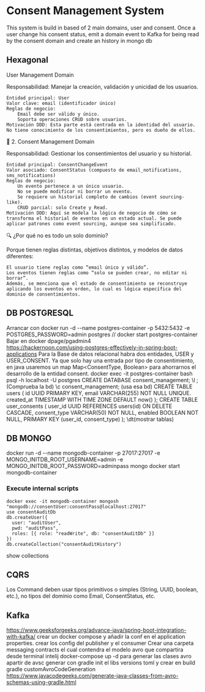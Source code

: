 #  Consent Management System
This system is build in based of 2 main domains, user and consent. Once a user change his consent
status, emit a domain event to Kafka for being read by the consent domain and create an history in mongo db 

## Hexagonal
User Management Domain

Responsabilidad: Manejar la creación, validación y unicidad de los usuarios.

    Entidad principal: User
    Valor clave: email (identificador único)
    Reglas de negocio:
        Email debe ser válido y único.
        Soporta operaciones CRUD sobre usuarios.
    Motivación DDD: Esta parte está centrada en la identidad del usuario. No tiene conocimiento de los consentimientos, pero es dueño de ellos.

🧩 2. Consent Management Domain

Responsabilidad: Gestionar los consentimientos del usuario y su historial.

    Entidad principal: ConsentChangeEvent
    Valor asociado: ConsentStatus (compuesto de email_notifications, sms_notifications)
    Reglas de negocio:
        Un evento pertenece a un único usuario.
        No se puede modificar ni borrar un evento.
        Se requiere un historial completo de cambios (event sourcing-like).
        CRUD parcial: solo Create y Read.
    Motivación DDD: Aquí se modela la lógica de negocio de cómo se transforma el historial de eventos en un estado actual. Se puede aplicar patrones como event sourcing, aunque sea simplificado.

🔍 ¿Por qué no es todo un solo dominio?

Porque tienen reglas distintas, objetivos distintos, y modelos de datos diferentes:

    El usuario tiene reglas como “email único y válido”.
    Los eventos tienen reglas como “solo se pueden crear, no editar ni borrar”.
    Además, se menciona que el estado de consentimiento se reconstruye aplicando los eventos en orden, lo cual es lógica específica del dominio de consentimientos.

## DB POSTGRESQL
Arrancar con docker run -d --name postgres-container -p 5432:5432 -e POSTGRES_PASSWORD=admin postgres // docker start postgres-container<br/>
Bajar en docker dpage/pgadmin4<br/>
https://hackernoon.com/using-postgres-effectively-in-spring-boot-applications
Para la Base de datos relacional habra dos entidades, USER y USER_CONSENT. Ya que solo hay una entrada por tipo de consentimiento, en java usaremos un map Map<ConsentType, Boolean> para 
ahorrarnos el desarrollo de la entidad consent.
docker exec -it postgres-container bash
psql -h localhost -U postgres
CREATE DATABASE consent_management;
\l ;(Comprueba la bd)
\c consent_management; (usa esa bd)
CREATE TABLE users (
id UUID PRIMARY KEY,
email VARCHAR(255) NOT NULL UNIQUE.
created_at TIMESTAMP WITH TIME ZONE DEFAULT now()
);
CREATE TABLE user_consents (
user_id UUID REFERENCES users(id) ON DELETE CASCADE,
consent_type VARCHAR(50) NOT NULL,
enabled BOOLEAN NOT NULL,
PRIMARY KEY (user_id, consent_type)
);
\dt(mostrar tablas)


## DB MONGO
docker run -d --name mongodb-container -p 27017:27017 -e MONGO_INITDB_ROOT_USERNAME=admin -e MONGO_INITDB_ROOT_PASSWORD=adminpass mongo
docker start mongodb-container
### Execute internal scripts
    docker exec -it mongodb-container mongosh "mongodb://consentUser:consentPass@localhost:27017"
    use consentAuditDb
    db.createUser({
      user: "auditUser",
      pwd: "auditPass",
      roles: [{ role: "readWrite", db: "consentAuditDb" }]
    })
    db.createCollection("consentAuditHistory")

show collections

## CQRS
Los Command deben usar tipos primitivos o simples (String, UUID, boolean, etc.), no tipos del dominio como Email, ConsentStatus, etc.

## Kafka 
https://www.geeksforgeeks.org/advance-java/spring-boot-integration-with-kafka/
crear un docker compose y añadir la conf en el application properties.
crear los config del publisher y el consumer
Crear una carpeta messaging contracts el cual contendra el modelo avro que compartira
desde terminal intelij docker-compose up -d
para generar las clases avro apartir de avsc generar con gradle init el libs versions toml y crear en build gradle customAvroCodeGeneration
https://www.javacodegeeks.com/generate-java-classes-from-avro-schemas-using-gradle.html